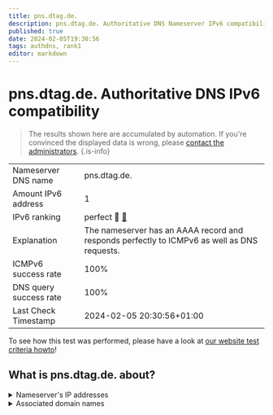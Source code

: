 ```yaml
---
title: pns.dtag.de.
description: pns.dtag.de. Authoritative DNS Nameserver IPv6 compatibility
published: true
date: 2024-02-05T19:30:56
tags: authdns, rank1
editor: markdown
---
```


# pns.dtag.de. Authoritative DNS IPv6 compatibility

> The results shown here are accumulated by automation. If you're convinced the displayed data is wrong, please [contact the administrators](/howto/chat). 
{.is-info}




|   |   |
| - | - |
| Nameserver DNS name | pns.dtag.de.
| Amount IPv6 address | 1
| IPv6 ranking | perfect :1st_place_medal: [🔗](/howto/ranking) |
| Explanation | The nameserver has an AAAA record and responds perfectly to ICMPv6 as well as DNS requests. |
| ICMPv6 success rate | 100%|
| DNS query success rate | 100% |
| Last Check Timestamp | 2024-02-05 20:30:56+01:00 |

To see how this test was performed, please have a look at [our website test criteria howto](/howto/testcriteria/authdns)!


## What is pns.dtag.de. about?




<details>
<summary>Nameserver's IP addresses</summary>

2003:40:8000::100

</details>



<details>
<summary>Associated domain names</summary>

generali.de

www.huk.de

www.netcologne.de

www.telekom.de

www.ergo.de

www.signal-iduna.de

www.ruv.de

www.sachsen.de

ukrat.de

www.bmvg.de

www.bundesgerichtshof.de

www.bundesrechnungshof.de

www.bundesverfassungsgericht.de

www.sachsen-anhalt.de

www.thueringen.de

</details>
